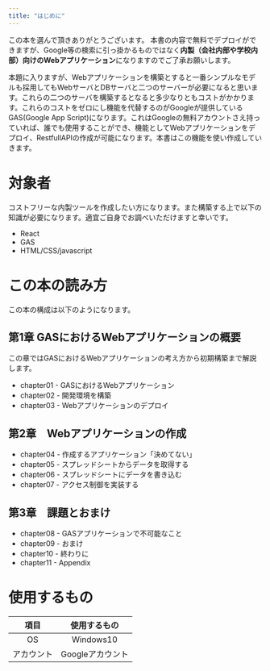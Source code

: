 ```yaml
---
title: "はじめに"
---
```


この本を選んで頂きありがとうございます。
本書の内容で無料でデプロイができますが、Google等の検索に引っ掛かるものではなく**内製（会社内部や学校内部）向けのWebアプリケーション**になりますのでご了承お願いします。

本題に入りますが、Webアプリケーションを構築とすると一番シンプルなモデルも採用してもWebサーバとDBサーバと二つのサーバーが必要になると思います。これらの二つのサーバを構築するとなると多少なりともコストがかかります。これらのコストをゼロにし機能を代替するのがGoogleが提供しているGAS(Google App Script)になります。これはGoogleの無料アカウントさえ持っていれば、誰でも使用することができ、機能としてWebアプリケーションをデプロイ、RestfullAPIの作成が可能になります。本書はこの機能を使い作成していきます。


# 対象者

コストフリーな内製ツールを作成したい方になります。また構築する上で以下の知識が必要になります。適宜ご自身でお調べいただけますと幸いです。
- React
- GAS
- HTML/CSS/javascript

# この本の読み方
この本の構成は以下のようになります。

## 第1章 GASにおけるWebアプリケーションの概要

この章ではGASにおけるWebアプリケーションの考え方から初期構築まで解説します。

- chapter01 - GASにおけるWebアプリケーション
- chapter02 - 開発環境を構築
- chapter03 - Webアプリケーションのデプロイ


## 第2章　Webアプリケーションの作成


- chapter04 - 作成するアプリケーション「決めてない」
- chapter05 - スプレッドシートからデータを取得する
- chapter06 - スプレッドシートにデータを書き込む
- chapter07 - アクセス制御を実装する

## 第3章　課題とおまけ

- chapter08 - GASアプリケーションで不可能なこと
- chapter09 - おまけ
- chapter10 - 終わりに
- chapter11 - Appendix

# 使用するもの

|項目|使用するもの|
|:---:|:---:|
|OS|Windows10|
|アカウント|Googleアカウント|
